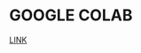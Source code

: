 # GOOGLE COLAB
[LINK](https://colab.research.google.com/drive/1Dymy0vIzFh4ALmoFlAA5r76lbSbYApGy?usp=sharing)